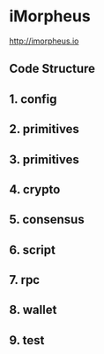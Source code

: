 iMorpheus
=====================================
http://imorpheus.io

Code Structure
----------------

## 1. config

## 2. primitives

## 3. primitives

## 4. crypto

## 5. consensus

## 6. script

## 7. rpc

## 8. wallet

## 9. test
